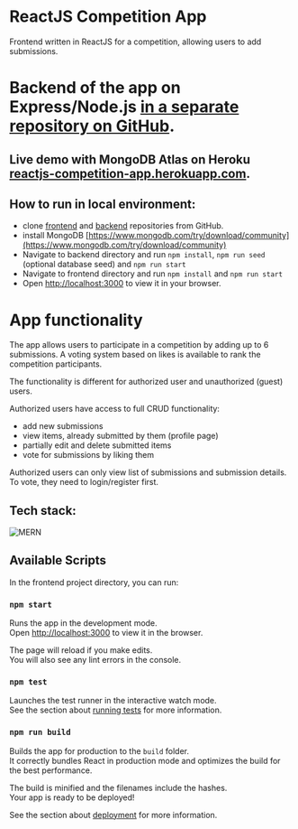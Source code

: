 # ReactJS Competition App 

Frontend written in ReactJS for a competition, allowing users to add submissions.
# Backend of the app on Express/Node.js [in a separate repository on GitHub](https://github.com/misha-l/softuni-react-project-server).

## Live demo with MongoDB Atlas on Heroku [reactjs-competition-app.herokuapp.com](https://reactjs-competition-app.herokuapp.com/).

## How to run in local environment:
* clone [frontend](https://github.com/misha-l/competition-app) and [backend](https://github.com/misha-l/softuni-react-project-server) repositories from GitHub.
* install MongoDB [https://www.mongodb.com/try/download/community](https://www.mongodb.com/try/download/community)
* Navigate to backend directory and run `npm install`, `npm run seed` (optional database seed) and `npm run start`
* Navigate to frontend directory and run `npm install` and `npm run start`
* Open [http://localhost:3000](http://localhost:3000) to view it in your browser.

# App functionality

The app allows users to participate in a competition by adding up to 6 submissions. 
A voting system based on likes is available to rank the competition participants.

The functionality is different for authorized user and unauthorized (guest) users.

Authorized users have access to full CRUD functionality:
* add new submissions
* view items, already submitted by them (profile page)
* partially edit and delete submitted items
* vote for submissions by liking them

Authorized users can only view list of submissions and submission details.
To vote, they need to login/register first.

## Tech stack:
![MERN](https://upload.wikimedia.org/wikipedia/commons/thumb/9/94/MERN-logo.png/320px-MERN-logo.png "Mongo DB, Express JS, React JS, Node JS")

## Available Scripts

In the frontend project directory, you can run:

### `npm start`

Runs the app in the development mode.\
Open [http://localhost:3000](http://localhost:3000) to view it in the browser.

The page will reload if you make edits.\
You will also see any lint errors in the console.

### `npm test`

Launches the test runner in the interactive watch mode.\
See the section about [running tests](https://facebook.github.io/create-react-app/docs/running-tests) for more information.

### `npm run build`

Builds the app for production to the `build` folder.\
It correctly bundles React in production mode and optimizes the build for the best performance.

The build is minified and the filenames include the hashes.\
Your app is ready to be deployed!

See the section about [deployment](https://facebook.github.io/create-react-app/docs/deployment) for more information.

